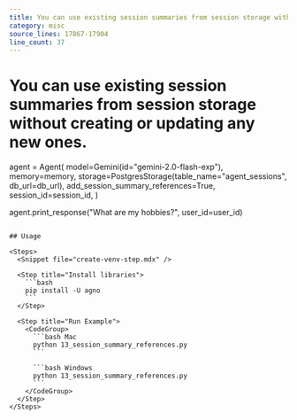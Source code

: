 ```yaml
---
title: You can use existing session summaries from session storage without creating or updating any new ones.
category: misc
source_lines: 17867-17904
line_count: 37
---
```


# You can use existing session summaries from session storage without creating or updating any new ones.
agent = Agent(
    model=Gemini(id="gemini-2.0-flash-exp"),
    memory=memory,
    storage=PostgresStorage(table_name="agent_sessions", db_url=db_url),
    add_session_summary_references=True,
    session_id=session_id,
)

agent.print_response("What are my hobbies?", user_id=user_id)
```

## Usage

<Steps>
  <Snippet file="create-venv-step.mdx" />

  <Step title="Install libraries">
    ```bash
    pip install -U agno
    ```
  </Step>

  <Step title="Run Example">
    <CodeGroup>
      ```bash Mac
      python 13_session_summary_references.py
      ```

      ```bash Windows
      python 13_session_summary_references.py
      ```
    </CodeGroup>
  </Step>
</Steps>


